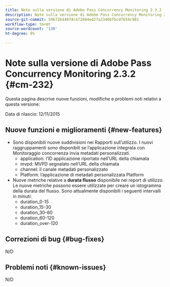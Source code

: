 ```yaml
---
title: Note sulla versione di Adobe Pass Concurrency Monitoring 2.3.2
description: Note sulla versione di Adobe Pass Concurrency Monitoring 2.3.2
source-git-commit: 59672b44074c472094ed27a23d6bfbcd7654c901
workflow-type: tm+mt
source-wordcount: '130'
ht-degree: 0%

---
```



# Note sulla versione di Adobe Pass Concurrency Monitoring 2.3.2 {#cm-232}

Questa pagina descrive nuove funzioni, modifiche e problemi noti relativi a questa versione:

Data di rilascio: 12/11/2015

## Nuove funzioni e miglioramenti {#new-features}

* Sono disponibili nuove suddivisioni nei Rapporti sull’utilizzo. I nuovi raggruppamenti sono disponibili se l’applicazione integrata con Monitoraggio concorrenza invia metadati personalizzati.
   * application: l’ID applicazione riportato nell’URL della chiamata
   * mvpd: MVPD segnalato nell’URL della chiamata
   * channel: il canale metadati personalizzato
   * Platform: l’applicazione di metadati personalizzata Platform
* Nuove metriche relative a **durata flusso** disponibile nei report di utilizzo. Le nuove metriche possono essere utilizzate per creare un istogramma della durata del flusso. Sono attualmente disponibili i seguenti intervalli in minuti:
   * duration_0-15
   * duration_15-30
   * duration_30-60
   * duration_60-120
   * duration_over-120

## Correzioni di bug {#bug-fixes}

N/D

## Problemi noti {#known-issues}

N/D
